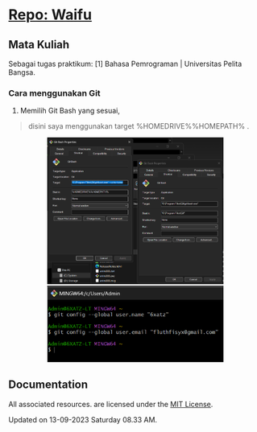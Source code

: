 # <a href="" target="_blank">Repo: Waifu</a>

## Mata Kuliah
Sebagai tugas praktikum: [1] Bahasa Pemrograman | Universitas Pelita Bangsa. 

### Cara menggunakan Git
1. Memilih Git Bash yang sesuai,
> disini saya menggunakan target %HOMEDRIVE%%HOMEPATH% .
<p align="center">
  <img src="/ss/1.png" width="350">
  <img src="/ss/3.png" width="350">
</p>

## Documentation
All associated resources. are licensed under the [MIT License](https://mit-license.org/).

Updated on 13-09-2023 Saturday 08.33 AM.

